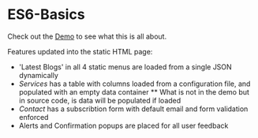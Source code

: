 # ES6-Basics

Check out the [Demo](https://anusreemn.github.io/ES6-Basics) to see what this is all about.

Features updated into the static HTML page:
* 'Latest Blogs' in all 4 static menus are loaded from a single JSON dynamically
* _Services_ has a table with columns loaded from a configuration file, and populated with an empty data container
** What is not in the demo but in source code, is data will be populated if loaded
* _Contact_ has a subscribtion form with default email and form validation enforced
* Alerts and Confirmation popups are placed for all user feedback
